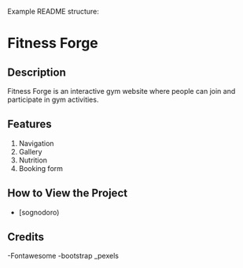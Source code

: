 Example README structure:

# Fitness Forge

## Description 
Fitness Forge is an interactive gym website where people can join and participate in gym activities.

## Features
1. Navigation
2. Gallery
3. Nutrition
4. Booking form

## How to View the Project
- [sognodoro)

## Credits
 -Fontawesome
 -bootstrap
 _pexels
